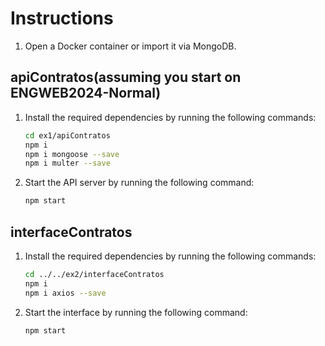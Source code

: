 # Instructions

1. Open a Docker container or import it via MongoDB.

## apiContratos(assuming you start on ENGWEB2024-Normal)

1. Install the required dependencies by running the following commands:
    ```bash
    cd ex1/apiContratos
    npm i
    npm i mongoose --save
    npm i multer --save
    ```

2. Start the API server by running the following command:
    ```bash
    npm start
    ```

## interfaceContratos

1. Install the required dependencies by running the following commands:
    ```bash
    cd ../../ex2/interfaceContratos
    npm i
    npm i axios --save
    ```

2. Start the interface by running the following command:
    ```bash
    npm start
    ```